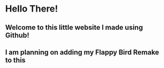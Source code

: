 # Hello There!
## Welcome to this little website I made using Github!
## I am planning on adding my Flappy Bird Remake to this
